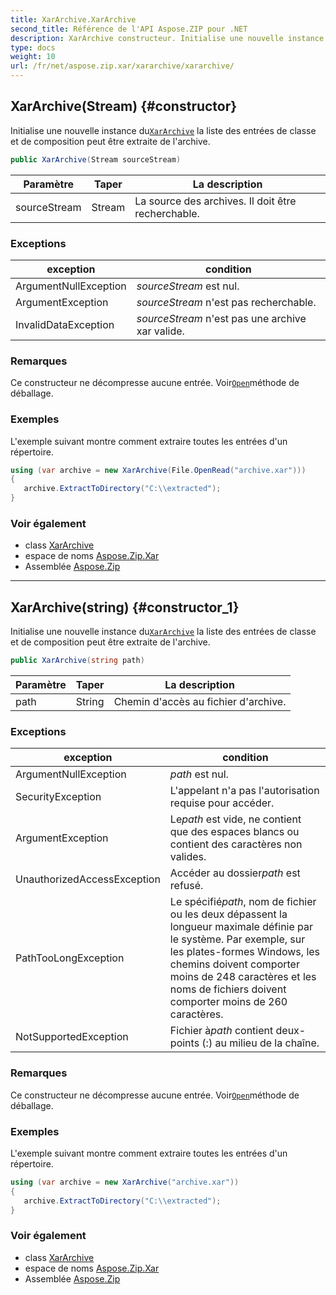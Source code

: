 ```yaml
---
title: XarArchive.XarArchive
second_title: Référence de l'API Aspose.ZIP pour .NET
description: XarArchive constructeur. Initialise une nouvelle instance duXarArchive la liste des entrées de classe et de composition peut être extraite de larchive.
type: docs
weight: 10
url: /fr/net/aspose.zip.xar/xararchive/xararchive/
---
```

## XarArchive(Stream) {#constructor}

Initialise une nouvelle instance du[`XarArchive`](../) la liste des entrées de classe et de composition peut être extraite de l'archive.

```csharp
public XarArchive(Stream sourceStream)
```

| Paramètre | Taper | La description |
| --- | --- | --- |
| sourceStream | Stream | La source des archives. Il doit être recherchable. |

### Exceptions

| exception | condition |
| --- | --- |
| ArgumentNullException | *sourceStream* est nul. |
| ArgumentException | *sourceStream* n'est pas recherchable. |
| InvalidDataException | *sourceStream* n'est pas une archive xar valide. |

### Remarques

Ce constructeur ne décompresse aucune entrée. Voir[`Open`](../../xarfileentry/open/)méthode de déballage.

### Exemples

L'exemple suivant montre comment extraire toutes les entrées d'un répertoire.

```csharp
using (var archive = new XarArchive(File.OpenRead("archive.xar")))
{
   archive.ExtractToDirectory("C:\\extracted");
}
```

### Voir également

* class [XarArchive](../)
* espace de noms [Aspose.Zip.Xar](../../xararchive/)
* Assemblée [Aspose.Zip](../../../)

---

## XarArchive(string) {#constructor_1}

Initialise une nouvelle instance du[`XarArchive`](../) la liste des entrées de classe et de composition peut être extraite de l'archive.

```csharp
public XarArchive(string path)
```

| Paramètre | Taper | La description |
| --- | --- | --- |
| path | String | Chemin d'accès au fichier d'archive. |

### Exceptions

| exception | condition |
| --- | --- |
| ArgumentNullException | *path* est nul. |
| SecurityException | L'appelant n'a pas l'autorisation requise pour accéder. |
| ArgumentException | Le*path* est vide, ne contient que des espaces blancs ou contient des caractères non valides. |
| UnauthorizedAccessException | Accéder au dossier*path* est refusé. |
| PathTooLongException | Le spécifié*path*, nom de fichier ou les deux dépassent la longueur maximale définie par le système. Par exemple, sur les plates-formes Windows, les chemins doivent comporter moins de 248 caractères et les noms de fichiers doivent comporter moins de 260 caractères. |
| NotSupportedException | Fichier à*path* contient deux-points (:) au milieu de la chaîne. |

### Remarques

Ce constructeur ne décompresse aucune entrée. Voir[`Open`](../../xarfileentry/open/)méthode de déballage.

### Exemples

L'exemple suivant montre comment extraire toutes les entrées d'un répertoire.

```csharp
using (var archive = new XarArchive("archive.xar")) 
{
   archive.ExtractToDirectory("C:\\extracted");
}
```

### Voir également

* class [XarArchive](../)
* espace de noms [Aspose.Zip.Xar](../../xararchive/)
* Assemblée [Aspose.Zip](../../../)


